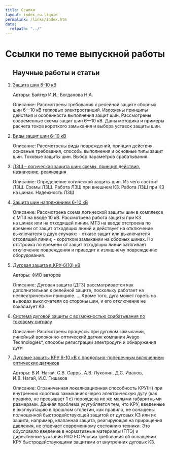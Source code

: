 ```yaml
---
title: Ссылки
layout: index_ru.liquid
permalink: /links/index.htm
data:
  relpath: "../"
---
```

# Ссылки по теме выпускной работы

<ol>

## Научные работы и статьи

<li class=list>
  <a href="https://leg.co.ua/knigi/raznoe/zaschita-shin-6-10-kv.html?ysclid=lf9w9wre59542530105">Защита шин 6-10 кВ</a>
  <p><span class=cat>Авторы:</span> Байтер&nbsp;И.И., Богданова&nbsp;Н.А.</p> 
  <p><span class=cat>Описание:</span> Рассмотрены требования к релейной защите сборных шин 6—10 кВ тепловых электростанций. Изложены принципы действия и особенности выполнения защит шин. Рассмотрены современные схемы защит шин 6—10 кВ. Даны методика и примеры расчета токов короткого замыкания и выбора уставок защиты шин.</p>
</li>
<li class=list>
  <a href="https://shinburg.ru/vidy-zashchit-shin-6-10-kv/?ysclid=lf9wlhizpt136528690">Виды защит шин 6-10 кВ</a>
  <p><span class=cat>Описание:</span> Рассмотрены  виды повреждений, принцип действия, основные требования, способы выполнения и основные типы защит шин. Токовые защиты шин. Выбор параметров срабатывания.</p>
</li>
<li class=list>
  <a href="https://pue8.ru/relejnaya-zashchita/942-lzsh-logicheskaya-zashchita-shin-printsip-dejstviya-naznachenie-realizatsiya.html">ЛЗШ – логическая защита шин: схемы, принцип действия, назначение, реализация</a>
  <p><span class=cat>Описание:</span> Определение логической защиты шин. Из чего состоит ЛЗШ. Схемы ЛЗШ. Работа ЛЗШ при внешнем КЗ. Работа ЛЗШ при КЗ на шинах. Надежность ЛЗШ</p>
</li>
<li class=list>
  <a href="http://dororz.ru/cons_10_4_3_1.htm">Защита шин напряжением 6-10 кВ</a>
  <p><span class=cat>Описание:</span> Рассмотрена схема логической защиты шин в комплексе с МТЗ на вводе 10 кВ.  Рассмотрена работа защиты при КЗ на шинах или на отходящей линии. МТЗ на вводе отстроена по времени от защит отходящих линий и действует на отключение выключателя в двух случаях: - отказе защит или выключателя отходящей линии; - коротком замыкании на сборных шинах. Но отстройка по времени от защит отходящих линий затягивает отключение повреждения и приводит к излишнему повреждению оборудования.</p>
</li>
<li class=list>
  <a href="https://raschet.info/dugovaja-zashhita-v-kru-6-10-kv/">Дуговая защита в КРУ-6(10) кВ</a>
  <p><span class=cat>Авторы:</span> ФИО авторов </p> 
  <p><span class=cat>Описание:</span> Дуговая защита (ДГЗ) рассматривается как дополнительная к релейной защите, поскольку работает на неэлектрическом принципе. ... Кроме того, дуга может гореть на выводах выключателя со стороны шин, и его отключение не локализует КЗ. </p>
</li>
<li class=list>
  <a href="https://rentps3.ru/osveshchenie/dugovaya-zashchita.html?ysclid=lf9xt33ufx207291257">Система дуговой защиты с возможностью срабатывания по токовому сигналу</a>
  <p><span class=cat>Описание:</span> Рассмотрены процессы при дуговом замыкании, линейный волоконно-оптический датчик компании Avago Technologies*, способы регистрации электродуги и обнаружения дуги</p>
</li>
<li class=list>
  <a href="https://rykovodstvo.ru/exspl/20754/index.html?ysclid=lf9y3zsn7m426966708">Дуговые защиты КРУ 6-10 кВ с продольно-поперечным включением оптических датчиков</a>
  <p><span class=cat>Авторы:</span> В.И.&nbsp;Нагай, С.В.&nbsp;Сарры, А.В.&nbsp;Луконин, Д.С.&nbsp;Иванов, И.В.&nbsp;Нагай, И.С.&nbsp;Тишаков</p> 
  <p><span class=cat>Описание:</span> Ограниченная локализационная способность КРУ(Н) при внутренних коротких замыканиях через электрическую дугу (как правило, не превышает 1 с) порождена их же малыми габаритными размерами. Данная проблема усугубляется тем, что КРУ, введенные в эксплуатацию в прошлом столетии, как правило, не оснащены полноценной быстродействующей защитой от дуговых КЗ или их защита, например, клапанная защита, реагирующая на приращения давления, не отвечает современному состоянию техники. Это обусловило введение в нормативные материалы (ПТЭ) и директивные указания РАО ЕС России требования об оснащении КРУ быстродействующими защитами от внутренних дуговых КЗ.</p>
</li>

</ol>
